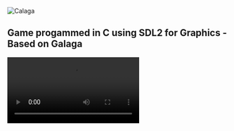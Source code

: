 ![Calaga](https://i.imgur.com/7WlzVLB.png)
## Game progammed in C using SDL2 for Graphics - Based on Galaga
![Gif of the main menu!](https://i.imgur.com/7JCvBD8.mp4)

